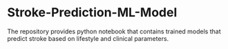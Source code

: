 # Stroke-Prediction-ML-Model
The repository provides python notebook that contains trained models that predict stroke based on lifestyle and clinical parameters.
